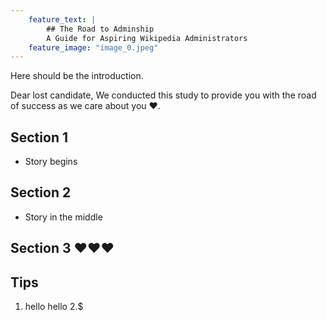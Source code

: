 ```yaml
---
    feature_text: |
        ## The Road to Adminship
        A Guide for Aspiring Wikipedia Administrators 
    feature_image: "image_0.jpeg"
---
```


Here should be the introduction. 

Dear lost candidate, 
We conducted this study to provide you with the road of success as we care about you ❤️. 

## Section 1 

- Story begins 



## Section 2 

- Story in the middle 

## Section 3 ❤️❤️❤️


## Tips

1. hello hello
2.$ 
